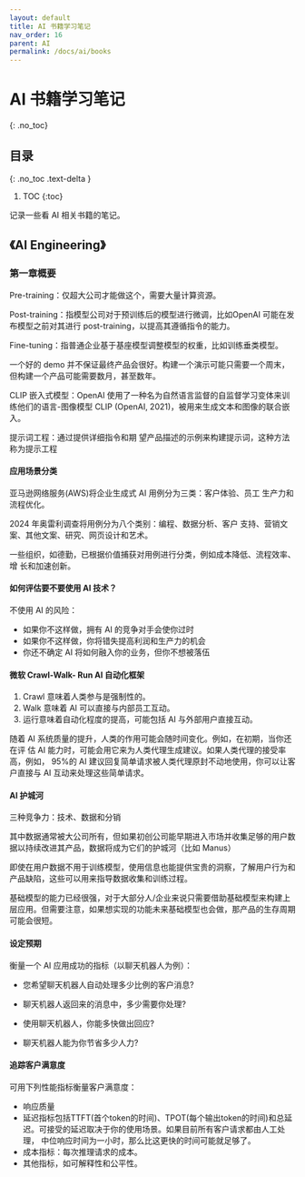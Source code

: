 ```yaml
---
layout: default
title: AI 书籍学习笔记
nav_order: 16
parent: AI
permalink: /docs/ai/books
---
```


# AI 书籍学习笔记

{: .no_toc}

## 目录

{: .no_toc .text-delta }


1. TOC
{:toc}

记录一些看 AI 相关书籍的笔记。

## 《AI Engineering》

### 第一章概要

Pre-training：仅超大公司才能做这个，需要大量计算资源。

Post-training：指模型公司对于预训练后的模型进行微调，比如OpenAI 可能在发布模型之前对其进行 post-training，以提高其遵循指令的能力。

Fine-tuning：指普通企业基于基座模型调整模型的权重，比如训练垂类模型。

一个好的 demo 并不保证最终产品会很好。构建一个演示可能只需要一个周末，但构建一个产品可能需要数月，甚至数年。

CLIP 嵌入式模型：OpenAI 使用了一种名为自然语言监督的自监督学习变体来训练他们的语言-图像模型 CLIP (OpenAI, 2021)，被用来生成文本和图像的联合嵌入。

提示词工程：通过提供详细指令和期 望产品描述的示例来构建提示词，这种方法称为提示工程

#### 应用场景分类

亚⻢逊网络服务(AWS)将企业生成式 AI 用例分为三类：客户体验、员工 生产力和流程优化。

2024 年奥雷利调查将用例分为八个类别：编程、数据分析、客户 支持、营销文案、其他文案、研究、网⻚设计和艺术。

一些组织，如德勤，已根据价值捕获对用例进行分类，例如成本降低、流程效率、增 ⻓和加速创新。

#### 如何评估要不要使用 AI 技术？

不使用 AI 的风险：

- 如果你不这样做，拥有 AI 的竞争对手会使你过时
- 如果你不这样做，你将错失提高利润和生产力的机会
- 你还不确定 AI 将如何融入你的业务，但你不想被落伍

#### 微软 Crawl-Walk- Run AI 自动化框架

1. Crawl 意味着人类参与是强制性的。
2. Walk 意味着 AI 可以直接与内部员工互动。
3. 运行意味着自动化程度的提高，可能包括 AI 与外部用户直接互动。

随着 AI 系统质量的提升，人类的作用可能会随时间变化。例如，在初期，当你还在评 估 AI 能力时，可能会用它来为人类代理生成建议。如果人类代理的接受率高，例如， 95%的 AI 建议回复简单请求被人类代理原封不动地使用，你可以让客户直接与 AI 互动来处理这些简单请求。

#### AI 护城河

三种竞争力：技术、数据和分销

其中数据通常被大公司所有，但如果初创公司能早期进入市场并收集足够的用户数据以持续改进其产品，数据将成为它们的护城河（比如 Manus）


即使在用户数据不用于训练模型，使用信息也能提供宝贵的洞察，了解用户行为和产品缺陷，这些可以用来指导数据收集和训练过程。


基础模型的能力已经很强，对于大部分人/企业来说只需要借助基础模型来构建上层应用。但需要注意，如果想实现的功能未来基础模型也会做，那产品的生存周期可能会很短。

#### 设定预期

衡量一个 AI 应用成功的指标（以聊天机器人为例）：

- 您希望聊天机器人自动处理多少比例的客户消息? 

- 聊天机器人返回来的消息中，多少需要你处理?
- 使用聊天机器人，你能多快做出回应?
- 聊天机器人能为你节省多少人力?

#### 追踪客户满意度

可用下列性能指标衡量客户满意度：

- 响应质量
- 延迟指标包括TTFT(首个token的时间)、TPOT(每个输出token的时间)和总延迟。可接受的延迟取决于你的使用场景。如果目前所有客户请求都由人工处理， 中位响应时间为一小时，那么比这更快的时间可能就足够了。
- 成本指标：每次推理请求的成本。
- 其他指标，如可解释性和公平性。
